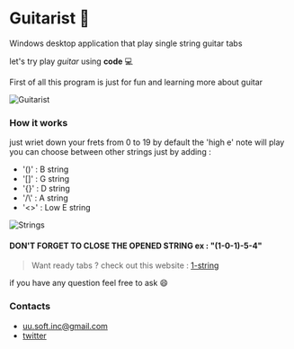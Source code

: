 # Guitarist 🎸
Windows desktop application that play single string guitar tabs

let's try play _guitar_ using __code__ :computer:

First of all this program is just for fun and learning more about guitar

![Guitarist](https://user-images.githubusercontent.com/63449913/149374452-9c4535bc-b773-43d1-afa6-69c98771c029.JPG)


### How it works

just wriet down your frets from 0 to 19 by default the 'high e' note will play you can choose between other strings just by adding :
 - '()' : B string
 - '[]' : G string
 - '{}' : D string
 - '/\\' : A string
 - '<>' : Low E string

![Strings](https://user-images.githubusercontent.com/63449913/149375977-79fa4ba9-5525-4530-8c3e-e2b6c52fdd7a.png)

#### DON'T FORGET TO CLOSE THE OPENED STRING ex : "(1-0-1)-5-4"

 > Want ready tabs ? check out this website : <a href="https://1-string.com/" target="_blank">1-string</a>


if you have any question feel free to ask :smile:
### Contacts
* uu.soft.inc@gmail.com
* [twitter](https://twitter.com/yahya_lz)
